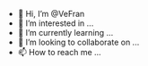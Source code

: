 - 👋 Hi, I’m @VeFran
- 👀 I’m interested in ...
- 🌱 I’m currently learning ...
- 💞️ I’m looking to collaborate on ...
- 📫 How to reach me ...

<!---
VeFran/VeFran is a ✨ special ✨ repository because its `README.md` (this file) appears on your GitHub profile.
You can click the Preview link to take a look at your changes.
--->
